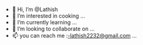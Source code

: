 - 👋 Hi, I’m @Lathish
- 👀 I’m interested in cooking ...
- 🌱 I’m currently learning ...
- 💞️ I’m looking to collaborate on ...
- 📫 you can reach me :-lathish2232@gmail.com ...

<!---
lathish2232uni/lathish2232uni is a ✨ special ✨ repository because its `README.md` (this file) appears on your GitHub profile.
You can click the Preview link to take a look at your changes.
--->
